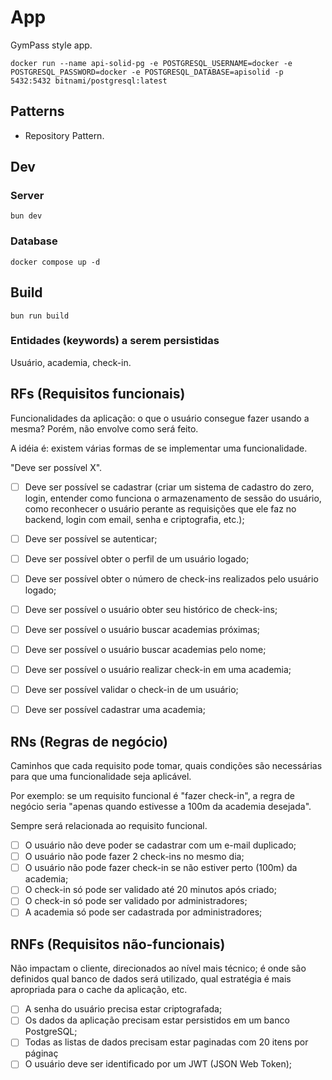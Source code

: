 # App

GymPass style app.

`docker run --name api-solid-pg -e POSTGRESQL_USERNAME=docker -e POSTGRESQL_PASSWORD=docker -e POSTGRESQL_DATABASE=apisolid -p 5432:5432 bitnami/postgresql:latest`

## Patterns

- Repository Pattern.

## Dev

### Server

`bun dev`

### Database

`docker compose up -d`

## Build

`bun run build`

### Entidades (keywords) a serem persistidas

Usuário, academia, check-in.

## RFs (Requisitos funcionais)

Funcionalidades da aplicação: o que o usuário consegue fazer usando a mesma? Porém, não envolve como será feito.

A idéia é: existem várias formas de se implementar uma funcionalidade.

"Deve ser possível X".

- [ ] Deve ser possível se cadastrar (criar um sistema de cadastro do zero, login, entender como funciona o armazenamento de sessão do usuário, como reconhecer o usuário perante as requisições que ele faz no backend, login com email, senha e criptografia, etc.);

- [ ] Deve ser possível se autenticar;
- [ ] Deve ser possível obter o perfil de um usuário logado;
- [ ] Deve ser possível obter o número de check-ins realizados pelo usuário logado;
- [ ] Deve ser possível o usuário obter seu histórico de check-ins;
- [ ] Deve ser possível o usuário buscar academias próximas;
- [ ] Deve ser possível o usuário buscar academias pelo nome;
- [ ] Deve ser possível o usuário realizar check-in em uma academia;
- [ ] Deve ser possível validar o check-in de um usuário;
- [ ] Deve ser possível cadastrar uma academia;

## RNs (Regras de negócio)

Caminhos que cada requisito pode tomar, quais condições são necessárias para que uma funcionalidade seja aplicável.

Por exemplo: se um requisito funcional é "fazer check-in", a regra de negócio seria "apenas quando estivesse a 100m da academia desejada".

Sempre será relacionada ao requisito funcional.

- [ ] O usuário não deve poder se cadastrar com um e-mail duplicado;
- [ ] O usuário não pode fazer 2 check-ins no mesmo dia;
- [ ] O usuário não pode fazer check-in se não estiver perto (100m) da academia;
- [ ] O check-in só pode ser validado até 20 minutos após criado;
- [ ] O check-in só pode ser validado por administradores;
- [ ] A academia só pode ser cadastrada por administradores;

## RNFs (Requisitos não-funcionais)

Não impactam o cliente, direcionados ao nível mais técnico; é onde são definidos qual banco de dados será utilizado, qual estratégia é mais apropriada para o cache da aplicação, etc.

- [ ] A senha do usuário precisa estar criptografada;
- [ ] Os dados da aplicação precisam estar persistidos em um banco PostgreSQL;
- [ ] Todas as listas de dados precisam estar paginadas com 20 itens por páginaç
- [ ] O usuário deve ser identificado por um JWT (JSON Web Token);